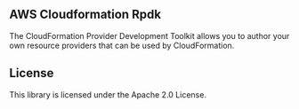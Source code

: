 ## AWS Cloudformation Rpdk

The CloudFormation Provider Development Toolkit allows you to author your own resource providers that can be used by CloudFormation.

## License

This library is licensed under the Apache 2.0 License. 
